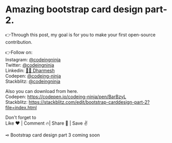 <h1>Amazing bootstrap card design part-2.</h1>


👉Through this post, my goal is for you to make your first open-source contribution.

👉Follow on:<br>
Instagram: <a href="https://www.instagram.com/codeingninja/" target="_blank">@codeingninja</a><br>
Twitter: <a href="https://twitter.com/codeingninja" target="_blank">@codeingninja</a><br>
Linkedin: <a href="https://www.linkedin.com/in/designer-ds/" target="_blank">🐱‍👤 Dharmesh</a><br>
Codepen: <a href="https://codepen.io/codeing-ninja" target="_blank">@codeing-ninja</a><br>
Stackblitz: <a href="https://stackblitz.com/@codeingninja" target="_blank">@codeingninja</a><br>


Also you can download from here.<br>
Codepen: https://codepen.io/codeing-ninja/pen/BarBzyL<br>
Stackblitz: https://stackblitz.com/edit/bootstrap-carddesign-part-2?file=index.html<br>



Don't forget to<br>
Like ❤️ | Comment 🔥| Share 🚀 | Save ✌️

➺ Bootstrap card design part 3 coming soon

